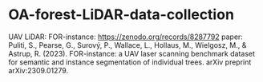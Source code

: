 # OA-forest-LiDAR-data-collection

UAV LiDAR:
FOR-instance: https://zenodo.org/records/8287792
paper: Puliti, S., Pearse, G., Surový, P., Wallace, L., Hollaus, M., Wielgosz, M., & Astrup, R. (2023). FOR-instance: a UAV laser scanning benchmark dataset for semantic and instance segmentation of individual trees. arXiv preprint arXiv:2309.01279.
